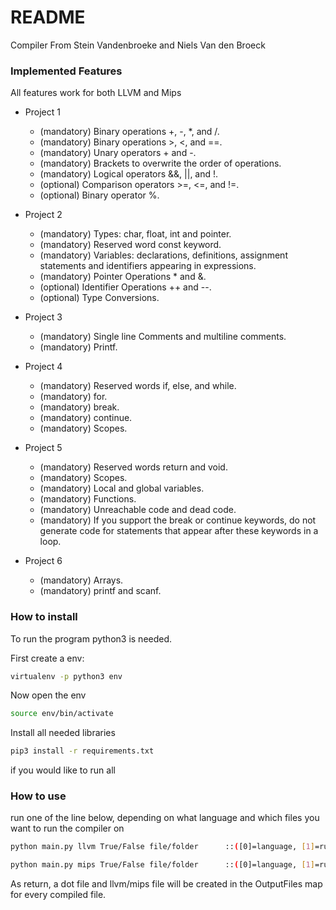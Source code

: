 # README #
Compiler From Stein Vandenbroeke and Niels Van den Broeck

### Implemented Features ###
All features work for both LLVM and Mips

- Project 1
  - (mandatory) Binary operations +, -, *, and /.
  - (mandatory) Binary operations >, <, and ==.
  - (mandatory) Unary operators + and -.
  - (mandatory) Brackets to overwrite the order of operations.
  - (mandatory) Logical operators &&, ||, and !.
  - (optional) Comparison operators >=, <=, and !=.
  - (optional) Binary operator %. 
  
- Project 2
  - (mandatory) Types: char, float, int and pointer.
  - (mandatory) Reserved word const keyword.
  - (mandatory) Variables: declarations, definitions, assignment statements and identifiers appearing in expressions.
  - (mandatory) Pointer Operations * and &.
  - (optional) Identifier Operations ++ and --.
  - (optional) Type Conversions. 
  
- Project 3
  - (mandatory) Single line Comments and multiline comments.
  - (mandatory) Printf.
  
- Project 4
  - (mandatory) Reserved words if, else, and while.
  - (mandatory) for.
  - (mandatory) break.
  - (mandatory) continue.
  - (mandatory) Scopes.

- Project 5
  - (mandatory) Reserved words return and void.
  - (mandatory) Scopes.
  - (mandatory) Local and global variables.
  - (mandatory) Functions.
  - (mandatory) Unreachable code and dead code.
  - (mandatory) If you support the break or continue keywords, do not generate
code for statements that appear after these keywords in a loop.

- Project 6
  - (mandatory) Arrays.
  - (mandatory) printf and scanf.


### How to install ###
To run the program python3 is needed.

First create a env:
```bash
virtualenv -p python3 env
````
Now open the env
```bash
source env/bin/activate
````
Install all needed libraries
```bash
pip3 install -r requirements.txt
````

if you would like to run all

### How to use ###
run one of the line below, depending on what language and which files you want to run the compiler on
```bash
python main.py llvm True/False file/folder		::([0]=language, [1]=run program after compile, [2]=file/folder location)
````
```bash
python main.py mips True/False file/folder		::([0]=language, [1]=run program after compile, [2]=file/folder location)
````

As return, a dot file and llvm/mips file will be created in the OutputFiles map for every compiled file.

